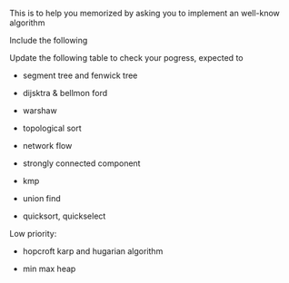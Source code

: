 This is to help you memorized by asking you to implement an well-know algorithm

Include the following

Update the following table to check your pogress, expected to 

* segment tree and fenwick tree

* dijsktra & bellmon ford

* warshaw

* topological sort

* network flow

* strongly connected component

* kmp

* union find

* quicksort, quickselect


Low priority:

* hopcroft karp and hugarian algorithm

* min max heap


